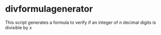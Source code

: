 # divformulagenerator
This script generates a formula to verify if an integer of n decimal digits is divisible by x

